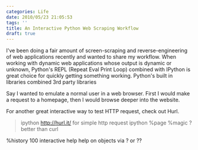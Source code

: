 ```yaml
---
categories: Life
date: 2010/05/23 21:05:53
tags: ''
title: An Interactive Python Web Scraping Workflow
draft: true
---
```

I've been doing a fair amount of screen-scraping and reverse-engineering of web applications recently and wanted to share my workflow. When working with dynamic web applications whose output is dynamic or unknown, Python's REPL (Repeat Eval Print Loop) combined with IPython is great choice for quickly getting something working. Python's built in libraries combined 3rd party libraries 

Say I wanted to emulate a normal user in a web browser. First I would make a request to a homepage, then I would browse deeper into the website.

For another great interactive way to test HTTP request, check out Hurl.


>ipython
   http://hurl.it/ for simple http request
   ipython %page
   %magic
   ?
   better than curl

%history 100
interactive help
help on objects via ? or ??
